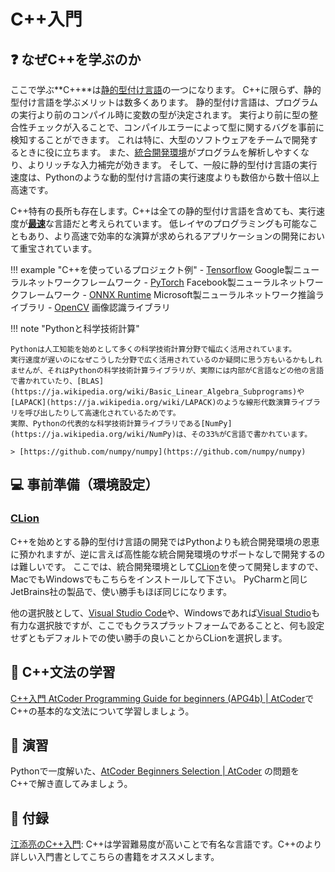 # C++入門

## :question: なぜC++を学ぶのか

ここで学ぶ**C++**は[静的型付け言語](https://ja.wikipedia.org/wiki/%E9%9D%99%E7%9A%84%E5%9E%8B%E4%BB%98%E3%81%91)の一つになります。
C++に限らず、静的型付け言語を学ぶメリットは数多くあります。
静的型付け言語は、プログラムの実行より前のコンパイル時に変数の型が決定されます。
実行より前に型の整合性チェックが入ることで、コンパイルエラーによって型に関するバグを事前に検知することができます。
これは特に、大型のソフトウェアをチームで開発するときに役に立ちます。
また、[統合開発環境](https://ja.wikipedia.org/wiki/%E7%B5%B1%E5%90%88%E9%96%8B%E7%99%BA%E7%92%B0%E5%A2%83)がプログラムを解析しやすくなり、よりリッチな入力補完が効きます。
そして、一般に静的型付け言語の実行速度は、Pythonのような動的型付け言語の実行速度よりも数倍から数十倍以上高速です。

C++特有の長所も存在します。C++は全ての静的型付け言語を含めても、実行速度が[**最速**](https://benchmarksgame-team.pages.debian.net/benchmarksgame/which-programs-are-fastest.html)な言語だと考えられています。
低レイヤのプログラミングも可能なこともあり、より高速で効率的な演算が求められるアプリケーションの開発において重宝されています。

!!! example "C++を使っているプロジェクト例"
    - [Tensorflow](https://github.com/tensorflow/tensorflow) Google製ニューラルネットワークフレームワーク
    - [PyTorch](https://github.com/pytorch/pytorch) Facebook製ニューラルネットワークフレームワーク
    - [ONNX Runtime](https://github.com/microsoft/onnxruntime) Microsoft製ニューラルネットワーク推論ライブラリ
    - [OpenCV](https://github.com/opencv/opencv) 画像認識ライブラリ

!!! note "Pythonと科学技術計算"

    Pythonは人工知能を始めとして多くの科学技術計算分野で幅広く活用されています。
    実行速度が遅いのになぜこうした分野で広く活用されているのか疑問に思う方もいるかもしれませんが、それはPythonの科学技術計算ライブラリが、実際には内部がC言語などの他の言語で書かれていたり、[BLAS](https://ja.wikipedia.org/wiki/Basic_Linear_Algebra_Subprograms)や[LAPACK](https://ja.wikipedia.org/wiki/LAPACK)のような線形代数演算ライブラリを呼び出したりして高速化されているためです。
    実際、Pythonの代表的な科学技術計算ライブラリである[NumPy](https://ja.wikipedia.org/wiki/NumPy)は、その33%がC言語で書かれています。
    
    > [https://github.com/numpy/numpy](https://github.com/numpy/numpy)

## :computer: 事前準備（環境設定）

### [CLion](https://www.jetbrains.com/ja-jp/clion/)

C++を始めとする静的型付け言語の開発ではPythonよりも統合開発環境の恩恵に預かれますが、逆に言えば高性能な統合開発環境のサポートなしで開発するのは難しいです。
ここでは、統合開発環境として[CLion](https://www.jetbrains.com/ja-jp/clion/)を使って開発しますので、MacでもWindowsでもこちらをインストールして下さい。
PyCharmと同じJetBrains社の製品で、使い勝手もほぼ同じになります。

他の選択肢として、[Visual Studio Code](https://code.visualstudio.com/)や、Windowsであれば[Visual Studio](https://visualstudio.microsoft.com/ja/vs/)も有力な選択肢ですが、ここでもクラスプラットフォームであることと、何も設定せずともデフォルトでの使い勝手の良いことからCLionを選択します。

## :orange_book: C++文法の学習

[C++入門 AtCoder Programming Guide for beginners (APG4b) | AtCoder](https://atcoder.jp/contests/APG4b)でC++の基本的な文法について学習しましょう。

## :pencil: 演習

Pythonで一度解いた、[AtCoder Beginners Selection | AtCoder](https://atcoder.jp/contests/abs/tasks) の問題をC++で解き直してみましょう。

## :gift: 付録

[江添亮のC++入門](https://ezoeryou.github.io/cpp-intro/): C++は学習難易度が高いことで有名な言語です。C++のより詳しい入門書としてこちらの書籍をオススメします。